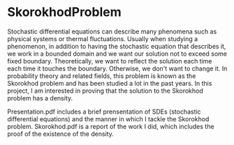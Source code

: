 # SkorokhodProblem
Stochastic differential equations can describe many phenomena such as physical systems or thermal fluctuations. Usually when studying a phenomenon, in addition
to having the stochastic equation that describes it, we work in a bounded domain and we want our solution not to exceed some fixed boundary. Theoretically, we want to reflect the solution each time each time it touches the boundary. Otherwise, we don't want to change it. In probability theory and related fields, this problem is known as the Skorokhod problem and has been studied a lot in the past years. In this project, I am interested in proving that the solution to the Skorokhod problem has a density.

Presentation.pdf includes a brief prensentation of SDEs (stochastic differential equations) and the manner in which I tackle the Skorokhod problem. 
Skorokhod.pdf is a report of the work I did, which includes the proof of the existence of the density. 
